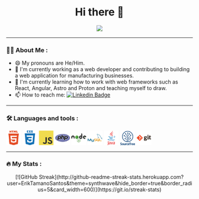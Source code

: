 <div id="header" align="center">
  <h1>Hi there 👋</h1>
</div>
<div align="center">
  <img src="https://github.com/ErikTamanoSantos/ErikTamanoSantos/assets/72156568/016143d5-e488-4a02-be3e-43b013fece8c" height="300">
</div>

---

### 👨‍💻 About Me :
- 😄 My pronouns are He/Him.
- 🔭 I'm currently working as a web developer and contributing to building a web application for manufacturing businesses.
- 🌱 I'm currently learning how to work with web frameworks such as React, Angular, Astro and Proton and teaching myself to draw.
- 📫 How to reach me: [![Linkedin Badge](https://img.shields.io/badge/-Erik%20Tamaño%20Santos-blue?style=flat&logo=Linkedin&logoColor=white)](https://www.linkedin.com/in/erik-tama%C3%B1o-santos/)

---

### 🛠️ Languages and tools :
<div id="languages">
  <img src="https://github.com/devicons/devicon/blob/master/icons/html5/html5-plain-wordmark.svg" height="40">
  <img src="https://github.com/devicons/devicon/blob/master/icons/css3/css3-plain-wordmark.svg" height="40">
  <img src="https://github.com/devicons/devicon/blob/master/icons/javascript/javascript-original.svg" height="40">
  <img src="https://github.com/devicons/devicon/blob/master/icons/php/php-original.svg" height="40">
  <img src="https://github.com/devicons/devicon/blob/master/icons/nodejs/nodejs-original-wordmark.svg" height="40">
  <img src="https://github.com/devicons/devicon/blob/master/icons/mysql/mysql-original-wordmark.svg" height="40">
  <img src="https://github.com/devicons/devicon/blob/master/icons/java/java-original-wordmark.svg" height="40">
  <img src="https://github.com/devicons/devicon/blob/master/icons/sourcetree/sourcetree-original-wordmark.svg" height="40">
  <img src="https://github.com/devicons/devicon/blob/master/icons/git/git-original-wordmark.svg" height="40">
</div>

---

### 🔥 My Stats :
<div id="stats" align="center">
  [![GitHub Streak](http://github-readme-streak-stats.herokuapp.com?user=ErikTamanoSantos&theme=synthwave&hide_border=true&border_radius=5&card_width=600)](https://git.io/streak-stats)
</div>

<!--
**ErikTamanoSantos/ErikTamanoSantos** is a ✨ _special_ ✨ repository because its `README.md` (this file) appears on your GitHub profile.

Here are some ideas to get you started:

- 🔭 I’m currently working on ...
- 🌱 I’m currently learning ...
- 👯 I’m looking to collaborate on ...
- 🤔 I’m looking for help with ...
- 💬 Ask me about ...
- 📫 How to reach me: ...
- 😄 Pronouns: ...
- ⚡ Fun fact: ...
-->
